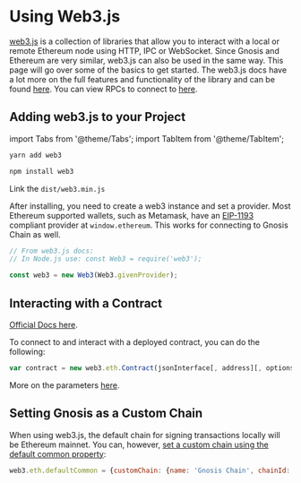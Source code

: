 ---
---

# Using Web3.js

[web3.js](https://web3js.readthedocs.io/en/v1.7.5/web3.html) is a collection of libraries that allow you to interact with a local or remote Ethereum node using HTTP, IPC or WebSocket. Since Gnosis and Ethereum are very similar, web3.js can also be used in the same way. This page will go over some of the basics to get started. The web3.js docs have a lot more on the full features and functionality of the library and can be found [here](https://web3js.readthedocs.io/en/v1.7.5/). You can view RPCs to connect to [here](/tools/rpc/). 

## Adding web3.js to your Project

import Tabs from '@theme/Tabs';
import TabItem from '@theme/TabItem';

<Tabs groupId="package-manager">
<TabItem value="yarn" label="yarn">

```bash
yarn add web3
```
</TabItem>

<TabItem value="npm" label="npm">

```bash
npm install web3
```
</TabItem>

<TabItem value="pure js" label="purejs">

Link the `dist/web3.min.js`
</TabItem>
</Tabs>

After installing, you need to create a web3 instance and set a provider. Most Ethereum supported wallets, such as Metamask, have an [EIP-1193](https://eips.ethereum.org/EIPS/eip-1193) compliant provider at `window.ethereum`. This works for connecting to Gnosis Chain as well. 

```javascript
// From web3.js docs:
// In Node.js use: const Web3 = require('web3');

const web3 = new Web3(Web3.givenProvider);
```

## Interacting with a Contract
[Official Docs here](https://web3js.readthedocs.io/en/v1.7.5/web3-eth-contract.html).

To connect to and interact with a deployed contract, you can do the following:
```javascript
var contract = new web3.eth.Contract(jsonInterface[, address][, options])
```
More on the parameters [here](https://web3js.readthedocs.io/en/v1.7.5/web3-eth-contract.html#new-contract).

## Setting Gnosis as a Custom Chain
When using web3.js, the default chain for signing transactions locally will be Ethereum mainnet. You can, however, [set a custom chain using the default common property](https://web3js.readthedocs.io/en/v1.7.5/web3-eth.html#id19):
```javascript
web3.eth.defaultCommon = {customChain: {name: 'Gnosis Chain', chainId: 100, networkId: 100}};
```
